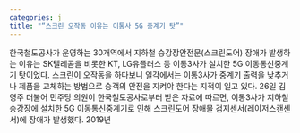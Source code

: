 ```yaml
---
categories: j
title: "“스크린 오작동 이유는 이통사 5G 중계기 탓”"
---
```

한국철도공사가 운영하는 30개역에서 지하철 승강장안전문(스크린도어) 장애가 발생하는 이유는 SK텔레콤을 비롯한 KT, LG유플러스 등 이통3사가 설치한 5G 이동통신중계기 탓이었다. 스크린이 오작동을 하다보니 일각에서는 이통3사가 중계기 출력을 낮추거나 제품을 교체하는 방법으로 승객의 안전을 지켜야 한다는 지적이 일고 있다. 26일 김영주 더불어 민주당 의원이 한국철도공사로부터 받은 자료에 따르면, 이통3사가 지하철 승강장에 설치한 5G 이동통신중계기로 인해 스크린도어 장애물 검지센서(레이저스캔센서)에 장애가 발생했다. 2019년